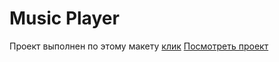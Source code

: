 # Music Player
Проект выполнен по этому макету [клик](https://www.figma.com/file/xwvUXpkFR8vSdAN27iafbM/%D0%9C%D1%83%D0%B7%D1%8B%D0%BA%D0%B0%D0%BB%D1%8C%D0%BD%D1%8B%D0%B9-%D0%BF%D0%BB%D0%B5%D0%B5%D1%80?node-id=4%3A34&mode=dev) 
[Посмотреть проект](https://alexanderklimovqa.github.io/music-player/)
